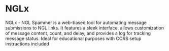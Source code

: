 # NGLx
NGLx - NGL Spammer is a web-based tool for automating message submissions to NGL links. It features a sleek interface, allows customization of message content, count, and delay, and provides a log for tracking message status. Ideal for educational purposes with CORS setup instructions included
